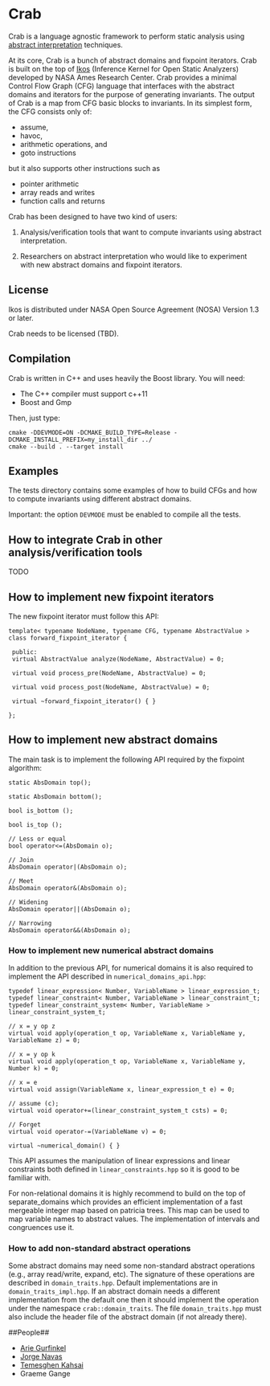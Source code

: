 # Crab #

Crab is a language agnostic framework to perform static analysis using
[abstract interpretation](https://en.wikipedia.org/wiki/Abstract_interpretation)
techniques.

At its core, Crab is a bunch of abstract domains and fixpoint
iterators. Crab is built on the top of
[Ikos](http://ti.arc.nasa.gov/opensource/ikos/) (Inference Kernel for
Open Static Analyzers) developed by NASA Ames Research Center.  Crab
provides a minimal Control Flow Graph (CFG) language that interfaces
with the abstract domains and iterators for the purpose of generating
invariants. The output of Crab is a map from CFG basic blocks to
invariants. In its simplest form, the CFG consists only of:

- assume,
- havoc, 
- arithmetic operations, and
- goto instructions

but it also supports other instructions such as

- pointer arithmetic 
- array reads and writes
- function calls and returns

Crab has been designed to have two kind of users:

1.  Analysis/verification tools that want to compute invariants using
    abstract interpretation.

2.  Researchers on abstract interpretation who would like to
    experiment with new abstract domains and fixpoint iterators.

## License ##

Ikos is distributed under NASA Open Source Agreement (NOSA)
Version 1.3 or later.

Crab needs to be licensed (TBD).

## Compilation ##

Crab is written in C++ and uses heavily the Boost library. You will
need:

- The C++ compiler must support c++11
- Boost and Gmp 

Then, just type:

    cmake -DDEVMODE=ON -DCMAKE_BUILD_TYPE=Release -DCMAKE_INSTALL_PREFIX=my_install_dir ../
    cmake --build . --target install 

## Examples ##

The tests directory contains some examples of how to build CFGs and
how to compute invariants using different abstract domains.

Important: the option `DEVMODE` must be enabled to compile all the
tests.

## How to integrate Crab in other analysis/verification tools ##

TODO

## How to implement new fixpoint iterators ##

The new fixpoint iterator must follow this API:

    template< typename NodeName, typename CFG, typename AbstractValue >
    class forward_fixpoint_iterator {

     public:
     virtual AbstractValue analyze(NodeName, AbstractValue) = 0;
    
     virtual void process_pre(NodeName, AbstractValue) = 0;
    
     virtual void process_post(NodeName, AbstractValue) = 0;
    
     virtual ~forward_fixpoint_iterator() { }

    }; 

## How to implement new abstract domains ##

The main task is to implement the following API required by the
fixpoint algorithm:
  
    static AbsDomain top();
    
    static AbsDomain bottom();
    
    bool is_bottom ();

    bool is_top ();

    // Less or equal
    bool operator<=(AbsDomain o);

    // Join
    AbsDomain operator|(AbsDomain o);

    // Meet
    AbsDomain operator&(AbsDomain o);

    // Widening
    AbsDomain operator||(AbsDomain o);

    // Narrowing 
    AbsDomain operator&&(AbsDomain o);
    
### How to implement new numerical abstract domains ###

In addition to the previous API, for numerical domains it is also
required to implement the API described in `numerical_domains_api.hpp`:

    typedef linear_expression< Number, VariableName > linear_expression_t;
    typedef linear_constraint< Number, VariableName > linear_constraint_t;
    typedef linear_constraint_system< Number, VariableName > linear_constraint_system_t;
  
    // x = y op z
    virtual void apply(operation_t op, VariableName x, VariableName y, VariableName z) = 0; 

    // x = y op k
    virtual void apply(operation_t op, VariableName x, VariableName y, Number k) = 0; 

    // x = e
    virtual void assign(VariableName x, linear_expression_t e) = 0; 

    // assume (c);
    virtual void operator+=(linear_constraint_system_t csts) = 0;

    // Forget
    virtual void operator-=(VariableName v) = 0;

    virtual ~numerical_domain() { }
      
This API assumes the manipulation of linear expressions and linear
constraints both defined in `linear_constraints.hpp` so it is good to be
familiar with.

For non-relational domains it is highly recommend to build on the top
of separate_domains which provides an efficient implementation of a
fast mergeable integer map based on patricia trees. This map can be
used to map variable names to abstract values. The implementation of
intervals and congruences use it.

### How to add non-standard abstract operations ###

Some abstract domains may need some non-standard abstract operations
(e.g., array read/write, expand, etc). The signature of these
operations are described in `domain_traits.hpp`. Default
implementations are in `domain_traits_impl.hpp`. If an abstract domain
needs a different implementation from the default one then it should
implement the operation under the namespace `crab::domain_traits`. The
file `domain_traits.hpp` must also include the header file of the
abstract domain (if not already there).

##People##

* [Arie Gurfinkel](arieg.bitbucket.org)
* [Jorge Navas](http://ti.arc.nasa.gov/profile/jorge/)
* [Temesghen Kahsai](http://www.lememta.info/)
* Graeme Gange 
